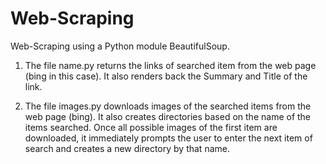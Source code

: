 <h1> Web-Scraping </h1>
Web-Scraping using a Python module BeautifulSoup. 

1) The file name.py returns the links of searched item from the web page (bing in this case). It also renders back the Summary and Title of the link.

2) The file images.py downloads images of the searched items from the web page (bing). It also creates directories based on the name of the items searched. Once all possible images of the first item are downloaded, it immediately prompts the user to enter the next item of search and creates a new directory by that name.
